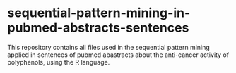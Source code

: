 # sequential-pattern-mining-in-pubmed-abstracts-sentences
This repository contains all files used in the sequential pattern mining applied in sentences of pubmed abastracts about the anti-cancer activity of polyphenols, using the R language.
